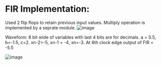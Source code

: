 # FIR Implementation:
Used 2 flip flops to retain previous input values. Multiply operation is implemented by a seprate module.
![image](https://user-images.githubusercontent.com/57820377/144718705-7d8a4195-7b16-41a9-8974-3c385f23ad63.png)

Waveform:
8 bit wide of variables with last 4 bits are for decimals. 
a = 0.5, b=-1.5, c=2.
xn-2=-5, xn-1 = -4, xn=-3.
At 4th clock edge output of FIR = -5.5

![image](https://user-images.githubusercontent.com/57820377/144718602-225af7bd-3581-4c27-a0ea-9c34b86053b2.png)
